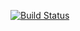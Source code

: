 [![Build Status](https://travis-ci.org/matveybaykalov/task_timp_lab04.svg?branch=master)](https://travis-ci.org/matveybaykalov/task_timp_lab04)
